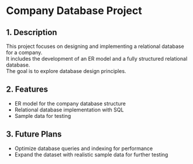 # Company Database Project

## 1. Description
This project focuses on designing and implementing a relational database for a company.  
It includes the development of an ER model and a fully structured relational database.  
The goal is to explore database design principles.

## 2. Features
- ER model for the company database structure
- Relational database implementation with SQL
- Sample data for testing

## 3. Future Plans
- Optimize database queries and indexing for performance
- Expand the dataset with realistic sample data for further testing
